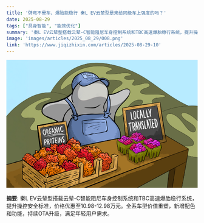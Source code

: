 ```yaml
---
title: '劈弯不晕车、爆胎能稳行 秦L EV云辇型是来给同级车上强度的吗？'
date: 2025-08-29
tags: ["具身智能", "能效优化"]
summary: '秦L EV云辇型搭载云辇-C智能阻尼车身控制系统和TBC高速爆胎稳行系统，提升操控安全标准，价格优惠至10.98-12.98万元。全系车型价值重塑，新增配色和功能，持续OTA升级，满足年轻用户需求。'
image: 'images/articles/2025_08_29/008.png'
link: 'https://www.jiqizhixin.com/articles/2025-08-29-10'
---
```

![劈弯不晕车、爆胎能稳行 秦L EV云辇型是来给同级车上强度的吗？](images/articles/2025_08_29/008.png)

**摘要**: 秦L EV云辇型搭载云辇-C智能阻尼车身控制系统和TBC高速爆胎稳行系统，提升操控安全标准，价格优惠至10.98-12.98万元。全系车型价值重塑，新增配色和功能，持续OTA升级，满足年轻用户需求。
